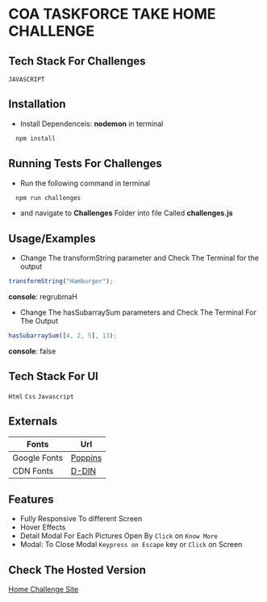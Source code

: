 # COA TASKFORCE TAKE HOME CHALLENGE

## Tech Stack For Challenges

`JAVASCRIPT`

## Installation

- Install Dependenceis: **nodemon** in terminal

```bash
  npm install
```

## Running Tests For Challenges

- Run the following command in terminal

```bash
  npm run challenges
```

- and navigate to **Challenges** Folder into file Called **challenges.js**

## Usage/Examples

- Change The transformString parameter and Check The Terminal for the output

```javascript
transformString("Hamburger");
```

**console**:
regrubmaH

- Change The hasSubarraySum parameters and Check The Terminal For The Output

```javascript
hasSubarraySum([4, 2, 5], 13);
```

**console**: false

## Tech Stack For UI

`Html` `Css` `Javascript`

## Externals

| Fonts        | Url                                                  |
| ------------ | ---------------------------------------------------- |
| Google Fonts | [Poppins](https://fonts.google.com/specimen/Poppins) |
| CDN Fonts    | [D-DIN](https://www.cdnfonts.com/d-din.font)         |

## Features

- Fully Responsive To different Screen
- Hover Effects
- Detail Modal For Each Pictures Open By `Click` on `Know More`
- Modal: To Close Modal `Keypress on Escape` key or `Click` on Screen
## Check The Hosted Version
[Home Challenge Site](https://challenge.frerot.dev)
